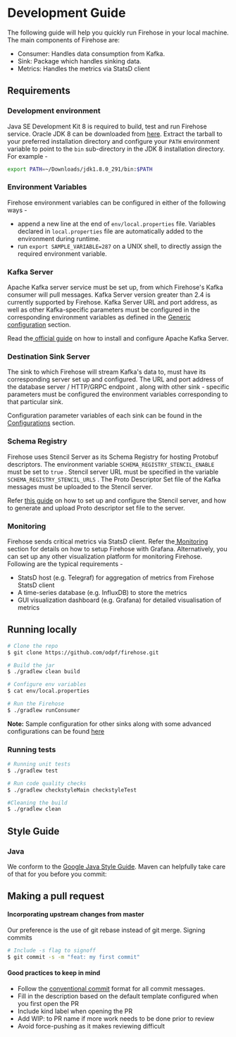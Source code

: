 # Development Guide

The following guide will help you quickly run Firehose in your local machine. The main components of Firehose are:

- Consumer: Handles data consumption from Kafka.
- Sink: Package which handles sinking data.
- Metrics: Handles the metrics via StatsD client

## Requirements

### Development environment

Java SE Development Kit 8 is required to build, test and run Firehose service. Oracle JDK 8 can be downloaded from [here](https://www.oracle.com/in/java/technologies/javase/javase-jdk8-downloads.html). Extract the tarball to your preferred installation directory and configure your `PATH` environment variable to point to the `bin` sub-directory in the JDK 8 installation directory. For example -

```bash
export PATH=~/Downloads/jdk1.8.0_291/bin:$PATH
```

### Environment Variables

Firehose environment variables can be configured in either of the following ways -

- append a new line at the end of `env/local.properties` file. Variables declared in `local.properties` file are automatically added to the environment during runtime.
- run `export SAMPLE_VARIABLE=287` on a UNIX shell, to directly assign the required environment variable.

### Kafka Server

Apache Kafka server service must be set up, from which Firehose's Kafka consumer will pull messages. Kafka Server version greater than 2.4 is currently supported by Firehose. Kafka Server URL and port address, as well as other Kafka-specific parameters must be configured in the corresponding environment variables as defined in the [Generic configuration](../advance/generic) section.

Read the[ official guide](https://kafka.apache.org/quickstart) on how to install and configure Apache Kafka Server.

### Destination Sink Server

The sink to which Firehose will stream Kafka's data to, must have its corresponding server set up and configured. The URL and port address of the database server / HTTP/GRPC endpoint , along with other sink - specific parameters must be configured the environment variables corresponding to that particular sink.

Configuration parameter variables of each sink can be found in the [Configurations](../advance/generic/) section.

### Schema Registry

Firehose uses Stencil Server as its Schema Registry for hosting Protobuf descriptors. The environment variable `SCHEMA_REGISTRY_STENCIL_ENABLE` must be set to `true` . Stencil server URL must be specified in the variable `SCHEMA_REGISTRY_STENCIL_URLS` . The Proto Descriptor Set file of the Kafka messages must be uploaded to the Stencil server.

Refer [this guide](https://github.com/odpf/stencil/tree/master/server#readme) on how to set up and configure the Stencil server, and how to generate and upload Proto descriptor set file to the server.

### Monitoring

Firehose sends critical metrics via StatsD client. Refer the[ Monitoring](../concepts/monitoring.md#setting-up-grafana-with-firehose) section for details on how to setup Firehose with Grafana. Alternatively, you can set up any other visualization platform for monitoring Firehose. Following are the typical requirements -

- StatsD host \(e.g. Telegraf\) for aggregation of metrics from Firehose StatsD client
- A time-series database \(e.g. InfluxDB\) to store the metrics
- GUI visualization dashboard \(e.g. Grafana\) for detailed visualisation of metrics

## Running locally

```bash
# Clone the repo
$ git clone https://github.com/odpf/firehose.git

# Build the jar
$ ./gradlew clean build

# Configure env variables
$ cat env/local.properties

# Run the Firehose
$ ./gradlew runConsumer
```

**Note:** Sample configuration for other sinks along with some advanced configurations can be found [here](../advance/generic/)

### Running tests

```bash
# Running unit tests
$ ./gradlew test

# Run code quality checks
$ ./gradlew checkstyleMain checkstyleTest

#Cleaning the build
$ ./gradlew clean
```

## Style Guide

### Java

We conform to the [Google Java Style Guide](https://google.github.io/styleguide/javaguide.html). Maven can helpfully take care of that for you before you commit:

## Making a pull request

#### Incorporating upstream changes from master

Our preference is the use of git rebase instead of git merge. Signing commits

```bash
# Include -s flag to signoff
$ git commit -s -m "feat: my first commit"
```

#### Good practices to keep in mind

- Follow the [conventional commit](https://www.conventionalcommits.org/en/v1.0.0/) format for all commit messages.
- Fill in the description based on the default template configured when you first open the PR
- Include kind label when opening the PR
- Add WIP: to PR name if more work needs to be done prior to review
- Avoid force-pushing as it makes reviewing difficult
